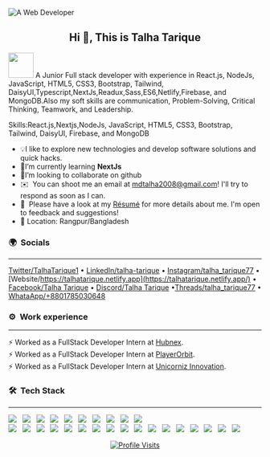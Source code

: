 ![A Web Developer](https://i.ibb.co/68W7wQf/WEB-DEVELOPER-2.gif)

<h2 align="center">Hi 👋, This is Talha Tarique</h2> 
<img src="https://media.giphy.com/media/mGcNjsfWAjY5AEZNw6/giphy.gif" width="50">
A Junior Full stack developer with experience in React.js, NodeJs, JavaScript, HTML5, CSS3, Bootstrap, Tailwind, DaisyUI,Typescript,NextJs,Readux,Sass,ES6,Netlify,Firebase, and MongoDB.Also my soft skills are communication, Problem-Solving, Critical Thinking, Teamwork, and Leadership.

Skills:React.js,Nextjs,NodeJs, JavaScript, HTML5, CSS3, Bootstrap, Tailwind, DaisyUI, Firebase, and MongoDB

- 💡I like to explore new technologies and develop software solutions and quick hacks.
- 🌱I’m currently learning **NextJs**
- 👯I’m looking to collaborate on github 
- ✉️ &nbsp;You can shoot me an email at mdtalha2008@gmail.com! I'll try to respond as soon as I can.
- 📄 &nbsp;Please have a look at my [Résumé]([https://www.adityavsingh.com/resume.html](https://drive.google.com/file/d/1_DqOo_IcVrEuQJ_4G2ryqFkmUVXNFjJ_/view?usp=sharing)) for more details about me. I'm open to feedback and suggestions!
- 📍 Location: Rangpur/Bangladesh
  
### 🌍 &nbsp;Socials
---
[Twitter/TalhaTarique1](https://twitter.com/TalhaTarique1) &bullet; [LinkedIn/talha-tarique](https://www.linkedin.com/in/talha-tarique/) &bullet; [Instagram/talha_tarique77](https://www.instagram.com/talha_tarique77/) &bullet; [Website/https://talhatarique.netlify.app](https://talhatarique.netlify.app/) &bullet; [Facebook/Talha Tarique](https://www.facebook.com/talha.tarique.5) &bullet; [Discord/Talha Tarique](https://discord.gg/uxpwasKq) &bullet;[Threads/talha_tarique77](https://www.threads.net/@talha_tarique77) &bullet; [WhataApp/+8801785030648](https://wa.link/8bkntc)

### ⚙️ &nbsp;Work experience
---
⚡ Worked as a FullStack Developer Intern at [Hubnex](https://www.hubnex.in/).<br>
⚡ Worked as a FullStack Developer Intern at [PlayerOrbit](https://www.playerorbit.com/).<br>
⚡ Worked as a FullStack Developer Intern at [Unicorniz Innovation](https://unicorninnovations.com/).


### 🛠 &nbsp;Tech Stack
---
<p align="left"> 
<img src="https://img.shields.io/badge/C-A8B9CC?style=flat-square&logo=C&logoColor=white"/> &nbsp;
<img src="https://img.shields.io/badge/JavaScript-F7DF1E?style=flat-square&logo=javascript&logoColor=black"/> &nbsp;
<img src="https://img.shields.io/badge/Bootstrapap-7952B3?style=flat-square&logo=bootstrap&logoColor=white"/> &nbsp;
<img src="https://img.shields.io/badge/CSS3-1572B6?style=flat-square&logo=css3&logoColor=white"/> &nbsp;
<img src="https://img.shields.io/badge/Express-000000?style=flat-square&logo=Express&logoColor=white"/> &nbsp;
<img src="https://img.shields.io/badge/Firebase-FFCA28?style=flat-square&logo=firebase&logoColor=black"/> &nbsp;
<img src="https://img.shields.io/badge/Git-F05032?style=flat-square&logo=git&logoColor=white"/> &nbsp;
<img src="https://img.shields.io/badge/GitHub-181717?style=flat-square&logo=GitHub&logoColor=white"/> &nbsp;
<img src="https://img.shields.io/badge/HTML5-E34F26?style=flat-square&logo=html5&logoColor=white"/> &nbsp;
<img src="https://img.shields.io/badge/java-007396?style=flat-square&logo=java&logoColor=white"/> &nbsp; </br>
<img src="https://img.shields.io/badge/JSON-000000?style=flat-square&logo=json&logoColor=white"/> &nbsp;
<img src="https://img.shields.io/badge/MongoDB-47A248?style=flat-square&logo=MongoDB&logoColor=white"/> &nbsp;
<img src="https://img.shields.io/badge/Next.js-000000?style=flat-square&logo=Next.js&logoColor=white"/> &nbsp;
<img src="https://img.shields.io/badge/Node.js-339933?style=flat-square&logo=Node.js&logoColor=white"/> &nbsp;
<img src="https://img.shields.io/badge/Postman-FF6C37?style=flat-square&logo=Postman&logoColor=white"/> &nbsp;
<img src="https://img.shields.io/badge/React-61DAFB?style=flat-square&logo=React&logoColor=black"/> &nbsp;
<img src="https://img.shields.io/badge/Typescript-3178C6?style=flat-square&logo=Typescript&logoColor=white"/> &nbsp;
<img src="https://img.shields.io/badge/Tailwind CSS-06B6D4?style=flat-square&logo=Tailwind CSS&logoColor=white"/> &nbsp;
<img src="https://img.shields.io/badge/Visual Studio Code-007ACC?style=flat-square&logo=Visual Studio Code&logoColor=white"/> &nbsp;
<img src="https://img.shields.io/badge/Vercel-000000?style=flat-square&logo=Vercel&logoColor=white"/> &nbsp;
<img src="https://img.shields.io/badge/Codepen-000000?style=for-the-badge&logo=codepen&logoColor=white"/> &nbsp; 
<img src="https://img.shields.io/badge/Netlify-00C7B7?style=for-the-badge&logo=netlify&logoColor=white"/> &nbsp;
<img src="https://img.shields.io/badge/Powershell-2CA5E0?style=for-the-badge&logo=powershell&logoColor=white"/> &nbsp;
<img src="https://img.shields.io/badge/Jira-0052CC?style=for-the-badge&logo=Jira&logoColor=white"/> &nbsp;
<img src="https://img.shields.io/badge/NPM-%23000000.svg?style=flat-square&logo=npm&logoColor=white"/> &nbsp;
<img src="https://img.shields.io/badge/React_Router-CA4245?style=flat-square&logo=react-router&logoColor=white"/> &nbsp;
<img src="https://img.shields.io/badge/netlify-%23000000.svg?style=flat-square&logo=netlify&logoColor=#00C7B7"/>
<p align="center">
<!--   <a href="https://wakatime.com/@f7838f29-ea5b-42c9-a473-628c7d8bc934">
    <img src="https://wakatime.com/badge/user/f7838f29-ea5b-42c9-a473-628c7d8bc934.svg" alt="Wakatime">
  </a> -->
<!--   ![VisitorCount](https://profile-counter.glitch.me/{TalhaT298}/count.svg) -->

  <a href="https://github.com/TalhaT298">
    <img src="https://komarev.com/ghpvc/?username=TalhaT298" alt="Profile Visits">
  </a>
</p>  
